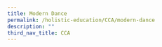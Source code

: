 ```yaml
---
title: Modern Dance
permalink: /holistic-education/CCA/modern-dance
description: ""
third_nav_title: CCA
---
```

